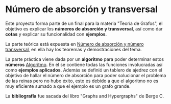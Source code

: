 # Número de absorción y transversal
Este proyecto forma parte de un final para la materia "Teoría de Grafos", el objetivo es explicar los **números de absorción y transversal**, así como dar **cotas** y explicar su funcionalidad con **ejemplos**.

La parte teórica está expuesta en [Número de absorción y número transversal](https://github.com/LautaroOchotorena/Numero-de-absorcion-y-transversal/blob/main/N%C3%BAmero%20de%20absorci%C3%B3n%20y%20n%C3%BAmero%20transversal.pdf), en ella hay los teoremas y demostraciones del tema.

La parte práctica viene dada por un **algoritmo** para poder determinar estos **números** [Algoritmo](https://github.com/LautaroOchotorena/Numero-de-absorcion-y-transversal/blob/main/Algoritmo.py). En él se contiene todas las funciones involucradas así como **ejemplos aplicados**. Además se definió un tablero de ajedrez con el objetivo de hallar el número de absorción para poder solucionar el problema de las reinas pero no hubo éxito, esto es debido a que el algoritmo no es muy eficiente sumado a que el ejemplo es un grafo grande.

La **bibliografía** fue sacada del libro "Graphs and Hypergraphs"  de Berge C.
